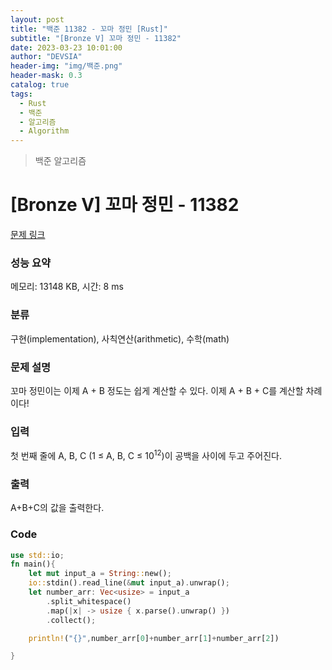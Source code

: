```yaml
---
layout: post
title: "백준 11382 - 꼬마 정민 [Rust]"
subtitle: "[Bronze V] 꼬마 정민 - 11382"
date: 2023-03-23 10:01:00
author: "DEVSIA"
header-img: "img/백준.png"
header-mask: 0.3
catalog: true
tags:
  - Rust
  - 백준
  - 알고리즘
  - Algorithm
---
```


> 백준 알고리즘

# [Bronze V] 꼬마 정민 - 11382

[문제 링크](https://www.acmicpc.net/problem/11382)

### 성능 요약

메모리: 13148 KB, 시간: 8 ms

### 분류

구현(implementation), 사칙연산(arithmetic), 수학(math)

### 문제 설명

<p>꼬마 정민이는 이제 A + B 정도는 쉽게 계산할 수 있다. 이제 A + B + C를 계산할 차례이다!</p>

### 입력

 <p>첫 번째 줄에 A, B, C (1 ≤ A, B, C ≤ 10<sup>12</sup>)이 공백을 사이에 두고 주어진다.</p>

### 출력

 <p>A+B+C의 값을 출력한다.</p>

### Code

```rs
use std::io;
fn main(){
    let mut input_a = String::new();
    io::stdin().read_line(&mut input_a).unwrap();
    let number_arr: Vec<usize> = input_a
        .split_whitespace()
        .map(|x| -> usize { x.parse().unwrap() })
        .collect();

    println!("{}",number_arr[0]+number_arr[1]+number_arr[2])

}
```
